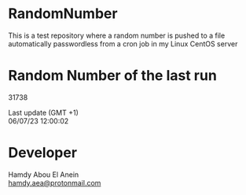 # RandomNumber    
This is a test repository where a random number is pushed to a file automatically passwordless from a cron job in my Linux CentOS server    
# Random Number of the last run   
31738
      
Last update (GMT +1)    
06/07/23 12:00:02
# Developer    
Hamdy Abou El Anein   
hamdy.aea@protonmail.com
